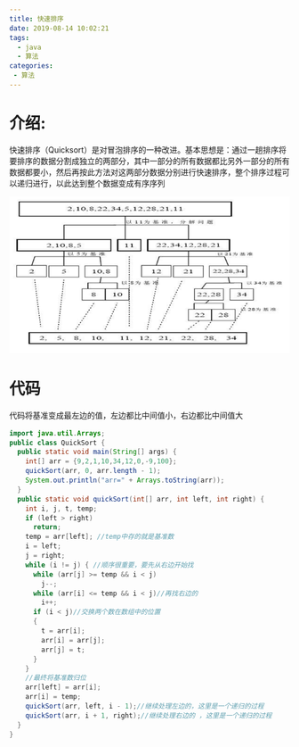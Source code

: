 ```yaml
---
title: 快速排序
date: 2019-08-14 10:02:21
tags: 
  - java
  - 算法
categories:
 - 算法
---
```

# 介绍:

快速排序（Quicksort）是对冒泡排序的一种改进。基本思想是：通过一趟排序将要排序的数据分割成独立的两部分，其中一部分的所有数据都比另外一部分的所有数据都要小，然后再按此方法对这两部分数据分别进行快速排序，整个排序过程可以递归进行，以此达到整个数据变成有序序列

![](/image/快速排序/快速排序-1.png)
# 代码
代码将基准变成最左边的值，左边都比中间值小，右边都比中间值大
```java
import java.util.Arrays;
public class QuickSort {
  public static void main(String[] args) {
    int[] arr = {9,2,1,10,34,12,0,-9,100};
    quickSort(arr, 0, arr.length - 1);
    System.out.println("arr=" + Arrays.toString(arr));
  }
  public static void quickSort(int[] arr, int left, int right) {
    int i, j, t, temp;
    if (left > right)
      return;
    temp = arr[left]; //temp中存的就是基准数
    i = left;
    j = right;
    while (i != j) { //顺序很重要，要先从右边开始找
      while (arr[j] >= temp && i < j)
        j--;
      while (arr[i] <= temp && i < j)//再找右边的
        i++;
      if (i < j)//交换两个数在数组中的位置
      {
        t = arr[i];
        arr[i] = arr[j];
        arr[j] = t;
      }
    }
    //最终将基准数归位
    arr[left] = arr[i];
    arr[i] = temp;
    quickSort(arr, left, i - 1);//继续处理左边的，这里是一个递归的过程
    quickSort(arr, i + 1, right);//继续处理右边的 ，这里是一个递归的过程
  }
}
```
